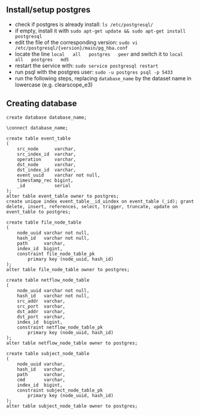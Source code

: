 ## Install/setup postgres

- check if postgres is already install: `ls /etc/postgresql/`
- if empty, install it with `sudo apt-get update && sudo apt-get install postgresql`
- edit the file of the corresponding version: `sudo vi /etc/postgresql/{version}/main/pg_hba.conf`
- locate the line `local   all   postgres   peer` and switch it to `local   all   postgres   md5`
- restart the service with: `sudo service postgresql restart`
- run psql with the postgres user: `sudo -u postgres psql -p 5433`
- run the following steps, replacing `database_name` by the dataset name in lowercase (e.g. clearscope_e3)

## Creating database
```commandline
create database database_name;

\connect database_name;

create table event_table
(
    src_node      varchar,
    src_index_id  varchar,
    operation     varchar,
    dst_node      varchar,
    dst_index_id  varchar,
    event_uuid    varchar not null,
    timestamp_rec bigint,
    _id           serial
);
alter table event_table owner to postgres;
create unique index event_table__id_uindex on event_table (_id); grant delete, insert, references, select, trigger, truncate, update on event_table to postgres;

create table file_node_table
(
    node_uuid varchar not null,
    hash_id   varchar not null,
    path      varchar,
    index_id  bigint,
    constraint file_node_table_pk
        primary key (node_uuid, hash_id)
);
alter table file_node_table owner to postgres;

create table netflow_node_table
(
    node_uuid varchar not null,
    hash_id   varchar not null,
    src_addr  varchar,
    src_port  varchar,
    dst_addr  varchar,
    dst_port  varchar,
    index_id  bigint,
    constraint netflow_node_table_pk
        primary key (node_uuid, hash_id)
);
alter table netflow_node_table owner to postgres;

create table subject_node_table
(
    node_uuid varchar,
    hash_id   varchar,
    path      varchar,
    cmd       varchar,
    index_id  bigint,
    constraint subject_node_table_pk
        primary key (node_uuid, hash_id)
);
alter table subject_node_table owner to postgres;
```
